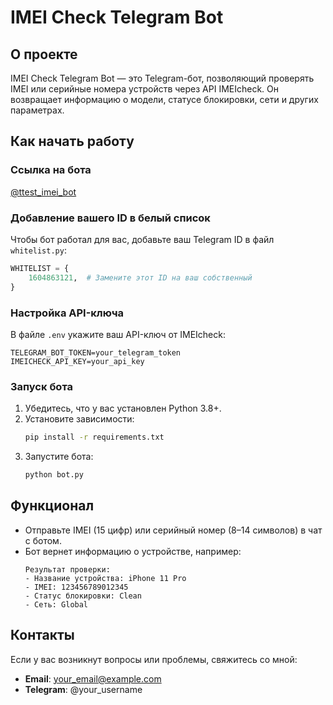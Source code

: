 # IMEI Check Telegram Bot

## О проекте
IMEI Check Telegram Bot — это Telegram-бот, позволяющий проверять IMEI или серийные номера устройств через API IMEIcheck. Он возвращает информацию о модели, статусе блокировки, сети и других параметрах.

## Как начать работу

### Ссылка на бота
[@ttest_imei_bot](https://t.me/ttest_imei_bot)

### Добавление вашего ID в белый список
Чтобы бот работал для вас, добавьте ваш Telegram ID в файл `whitelist.py`:

```python
WHITELIST = {
    1604863121,  # Замените этот ID на ваш собственный
}
```

### Настройка API-ключа
В файле `.env` укажите ваш API-ключ от IMEIcheck:

```plaintext
TELEGRAM_BOT_TOKEN=your_telegram_token
IMEICHECK_API_KEY=your_api_key
```

### Запуск бота
1. Убедитесь, что у вас установлен Python 3.8+.
2. Установите зависимости:
   ```bash
   pip install -r requirements.txt
   ```
3. Запустите бота:
   ```bash
   python bot.py
   ```

## Функционал
- Отправьте IMEI (15 цифр) или серийный номер (8–14 символов) в чат с ботом.
- Бот вернет информацию о устройстве, например:
  ```
  Результат проверки:
  - Название устройства: iPhone 11 Pro
  - IMEI: 123456789012345
  - Статус блокировки: Clean
  - Сеть: Global
  ```

## Контакты
Если у вас возникнут вопросы или проблемы, свяжитесь со мной:

- **Email**: your_email@example.com
- **Telegram**: @your_username


